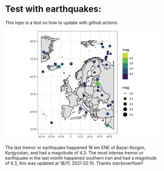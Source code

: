 <!-- README.md is generated from README.Rmd. Please edit that file -->

Test with earthquakes:
======================

This repo is a test on how to update with github actions

![](man/figures/README-unnamed-chunk-2-1.png)

The last tremor or earthquake happened 18 km ENE of Bazar-Korgon,
Kyrgyzstan, and had a magnitude of 4.3. The most intense tremor or
earthquake in the last month happened southern Iran and had a magnitude
of 6.3, this was updated at 18/11, 2021 02:10. Thanks stackoverflow!!
